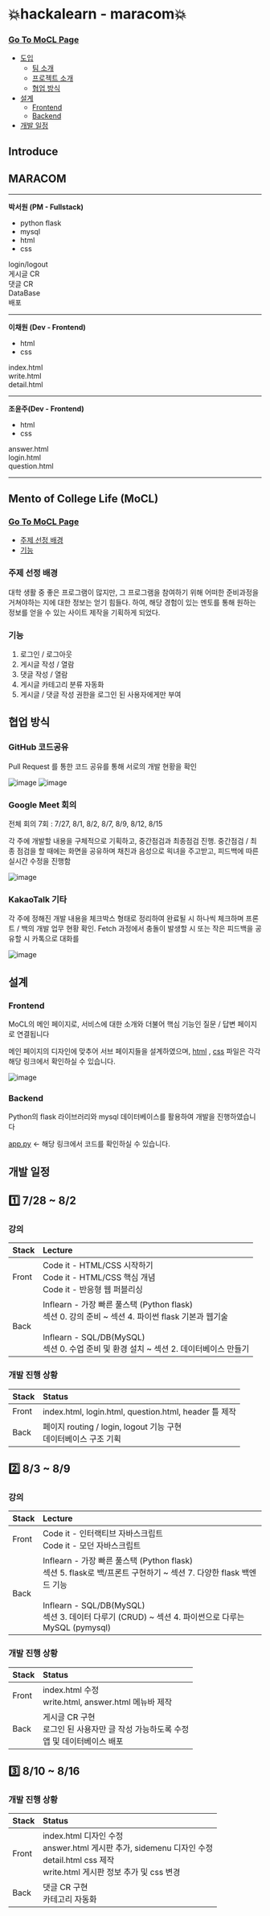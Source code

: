 # 💥hackalearn - maracom💥

### [Go To MoCL Page](https://mento-maracom.herokuapp.com)

- [도입](#Introduce)
  - [팀 소개](#MARACOM)
  - [프로젝트 소개](#user-content-mento-of-college-life-mocl)
  - [협업 방식](#user-content-협업-방식)
- [설계](#설계)
  - [Frontend](#Frontend)
  - [Backend](#Backend)
- [개발 일정](#user-content-개발-일정)

## Introduce

## MARACOM

---

**박서원 (PM - Fullstack)**

- python flask
- mysql
- html
- css

login/logout<br>게시글 CR<br>댓글 CR<br>DataBase<br>배포

---

**이채원 (Dev - Frontend)**

- html
- css

index.html<br>write.html<br>detail.html

---

**조윤주(Dev - Frontend)**

- html
- css

answer.html<br>login.html<br>question.html

---

## Mento of College Life (MoCL)

### [Go To MoCL Page](https://mento-maracom.herokuapp.com)

- [주제 선정 배경](#user-content-주제-선정-배경)
- [기능](#기능)

### 주제 선정 배경

대학 생활 중 좋은 프로그램이 많지만, 그 프로그램을 참여하기 위해 어떠한 준비과정을 거쳐야하는 지에 대한 정보는 얻기 힘들다. 하여, 해당 경험이 있는 멘토를 통해 원하는 정보를 얻을 수 있는 사이트 제작을 기획하게 되었다.

### 기능

1. 로그인 / 로그아웃
2. 게시글 작성 / 열람 
3. 댓글 작성 / 열람
4. 게시글 카테고리 분류 자동화
5. 게시글 / 댓글 작성 권한을 로그인 된 사용자에게만 부여

## 협업 방식

### GitHub 코드공유

Pull Request 를 통한 코드 공유를 통해 서로의 개발 현황을 확인

![image](https://user-images.githubusercontent.com/91242806/185753324-7be297d9-477a-4d01-96d7-981540e11c91.png)
![image](https://user-images.githubusercontent.com/91242806/185753327-84d9d079-48e3-435e-8fc5-0a32b7422e6b.png)

### Google Meet 회의

전체 회의 7회 : 7/27, 8/1, 8/2, 8/7, 8/9, 8/12, 8/15

각 주에 개발할 내용을 구체적으로 기획하고, 중간점검과 최종점검 진행. 중간점검 / 최종 점검을 할 때에는 화면을 공유하며 채친과 음성으로 읙녀을 주고받고, 피드백에 따른 실시간 수정을 진행함

![image](https://user-images.githubusercontent.com/91242806/185753206-16eb4af0-235c-4a3c-9027-973d3fe7412b.png)

### KakaoTalk 기타

각 주에 정해진 개발 내용을 체크박스 형태로 정리하여 완료될 시 하나씩 체크하며 프론트 / 백의 개발 업무 현황 확인. Fetch 과정에서 충돌이 발생할 시 또는 작은 피드백을 공유할 시 카톡으로 대화를 

![image](https://user-images.githubusercontent.com/91242806/185753390-b864135f-c56c-4a49-b4f0-c8db538bb0cf.png)



## 설계

### Frontend

MoCL의 메인 페이지로, 서비스에 대한 소개와 더불어 핵심 기능인 질문 / 답변 페이지로 연결됩니다

메인 페이지의 디자인에 맞추어 서브 페이지들을 설계하였으며, [html](https://github.com/Tjdnjs/hackalearn/tree/main/templates) , [css](https://github.com/Tjdnjs/hackalearn/tree/main/static/css) 파일은 각각 해당 링크에서 확인하실 수 있습니다.

![image](https://user-images.githubusercontent.com/91242806/184681109-9bac6d54-97f6-42d2-8657-959ab8a6a029.png)

### Backend

Python의 flask 라이브러리와 mysql 데이터베이스를 활용하여 개발을 진행하였습니다

[app.py](https://github.com/Tjdnjs/hackalearn/blob/main/app.py) <- 해당 링크에서 코드를 확인하실 수 있습니다.

## 개발 일정

## 1️⃣ 7/28 ~ 8/2

### 강의

|Stack|Lecture|
|:---|:---|
|Front|Code it - HTML/CSS 시작하기<br>Code it - HTML/CSS 핵심 개념<br>Code it - 반응형 웹 퍼블리싱|
|Back|Inflearn - 가장 빠른 풀스택 (Python flask)<br>섹션 0. 강의 준비 ~ 섹션 4. 파이썬 flask 기본과 웹기술<br><br>Inflearn - SQL/DB(MySQL)<br>섹션 0. 수업 준비 및 환경 설치 ~ 섹션 2. 데이터베이스 만들기|

### 개발 진행 상황

|Stack|Status|
|:---|:---|
|Front|index.html, login.html, question.html, header 틀 제작|
|Back|페이지 routing / login, logout 기능 구현 <br>데이터베이스 구조 기획|

## 2️⃣ 8/3 ~ 8/9

### 강의

|Stack|Lecture|
|:---|:---|
|Front|Code it - 인터랙티브 자바스크립트<br>Code it - 모던 자바스크립트|
|Back|Inflearn - 가장 빠른 풀스택 (Python flask)<br>섹션 5. flask로 백/프론트 구현하기 ~ 섹션 7. 다양한 flask 백엔드 기능<br><br>Inflearn - SQL/DB(MySQL)<br>섹션 3. 데이터 다루기 (CRUD) ~ 섹션 4. 파이썬으로 다루는 MySQL (pymysql)|

### 개발 진행 상황

|Stack|Status|
|:---|:---|
|Front|index.html 수정<br>write.html, answer.html 메뉴바 제작|
|Back|게시글 CR 구현<br>로그인 된 사용자만 글 작성 가능하도록 수정<br>앱 및 데이터베이스 배포|

## 3️⃣ 8/10 ~ 8/16

### 개발 진행 상황

|Stack|Status|
|:---|:---|
|Front|index.html 디자인 수정<br>answer.html 게시판 추가, sidemenu 디자인 수정<br>detail.html css 제작<br>write.html 게시판 정보 추가 및 css 변경<br>|
|Back|댓글 CR 구현<br>카테고리 자동화|
